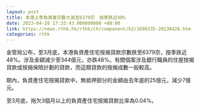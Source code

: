 ```yaml
---
layout: post
title: 本港上季負資產宗數大減至6379宗　按季跌近48%
date: 2023-04-28 17:33:43.000000000 +08:00
link: https://news.rthk.hk/rthk/ch/component/k2/1698335-20230428.htm
categories: rthk
---
```


金管局公布，至3月底，本港負資產住宅按揭貸款宗數跌至6379宗，按季跌近48%。涉及金額減少至344億元，亦跌48%。有關個案涉及銀行職員的住屋按揭貸款或按揭保險計劃的貸款，而這類貸款的按揭成數一般較高。

期內，負資產住宅按揭貸款中，無抵押部分的金額由去年底的25億元，減少7億元。

至3月底，拖欠3個月以上的負資產住宅按揭貸款比率為0.04%。
